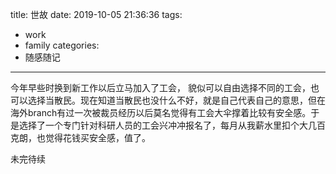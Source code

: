 title: 世故
date: 2019-10-05 21:36:36
tags:
- work
- family
categories:
- 随感随记
---

今年早些时换到新工作以后立马加入了工会， 貌似可以自由选择不同的工会，也可以选择当散民。现在知道当散民也没什么不好，就是自己代表自己的意思，但在海外branch有过一次被裁员经历以后莫名觉得有工会大伞撑着比较有安全感。于是选择了一个专门针对科研人员的工会兴冲冲报名了，每月从我薪水里扣个大几百克朗，也觉得花钱买安全感，值了。

未完待续
